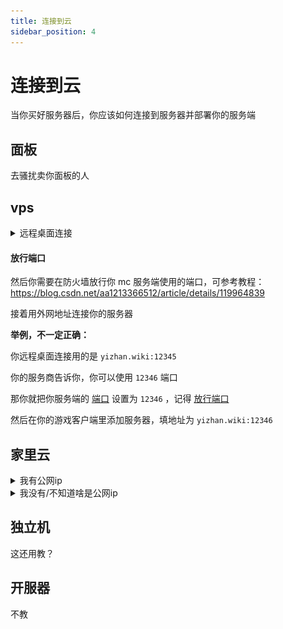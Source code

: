 ```yaml
---
title: 连接到云
sidebar_position: 4
---
```


# 连接到云

当你买好服务器后，你应该如何连接到服务器并部署你的服务端

## 面板

去骚扰卖你面板的人

## vps

<details>
  <summary>远程桌面连接</summary>

按下 `win键` + `R键`

![](_images/连接服务器/1.png)

在弹出的窗口中输入 `mstsc`

把卖你 vps 的人给你的信息照着填进去就可以连接到你的 vps 了。

你也可以在 vps 安装 [ToDesk](https://www.todesk.com/download.html) 或 [向日葵远程控制](https://sunlogin.oray.com/) 等软件

#### 映射驱动器

可以在 vps 中点击 `此电脑` 看到本地的 **驱动器**（c 盘 d 盘的，这下听懂了吧）

方便你传输文件

或者，你也可以 `Ctrl c` + `Ctrl v` 来传文件

![](_images/连接服务器/2.png)

![](_images/连接服务器/3.png)

</details>

#### 放行端口

然后你需要在防火墙放行你 mc 服务端使用的端口，可参考教程：https://blog.csdn.net/aa1213366512/article/details/119964839

接着用外网地址连接你的服务器

**举例，不一定正确：**

你远程桌面连接用的是 `yizhan.wiki:12345`

你的服务商告诉你，你可以使用 `12346` 端口

那你就把你服务端的 [端口](https://yizhan.wiki/NitWikit/Java/start/connect-to-server#%E7%AB%AF%E5%8F%A3) 设置为 `12346` ，记得 [放行端口](#放行端口)

然后在你的游戏客户端里添加服务器，填地址为 `yizhan.wiki:12346`

## 家里云

<details>
  <summary>我有公网ip</summary>

TODO

</details>

<details>
  <summary>我没有/不知道啥是公网ip</summary>

为了在没有公网IP的情况下连接到你的内外机器，你需要搭建 **Frp**。

参见：[搭建内网穿透（Frp）](../../advance/Linux/frp.md)

</details>

## 独立机

这还用教？

## 开服器

不教
